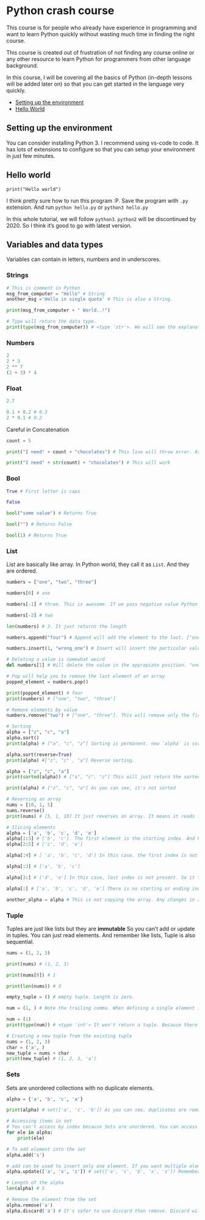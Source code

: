 # Python crash course

This course is for people who already have experience in programming and want to learn Python quickly without wasting much time in finding the right course.

This course is created out of frustration of not finding any course online or any other resource to learn Python for programmers from other language background. 

In this course, I will be covering all the basics of Python (in-depth lessons will be added later on) so that you can get started in the language very quickly.


- [Setting up the environment](https://github.com/srebalaji/python-crash-course-for-non-python-programmers#setting-up-the-environment)
- [Hello World](https://github.com/srebalaji/python-crash-course-for-non-python-programmers#hello-world)


## Setting up the environment
You can consider installing Python 3. I recommend using vs-code to code. It has lots of extensions to configure so that you can setup your environment in just few minutes.

## Hello world
```
print("Hello world")
```

I think pretty sure how to run this program :P. Save the program with `.py` extension. And run `python hello.py` or `python3 hello.py`

In this whole tutorial, we will follow `python3`. `python2` will be discontinued by 2020. So I think it’s good to go with latest version.


## Variables and data types
Variables can contain in letters, numbers and in underscores. 

### Strings

```python
# This is comment in Python
msg_from_computer = "Hello" # String
another_msg ='Hello in single quote' # This is also a String.

print(msg_from_computer + " World..!")

# Type will return the data type.
print(type(msg_from_computer)) # <type 'str'>. We will see the explanation of this later.
```

### Numbers

```python
2
2 * 3
2 ** 7
(2 + 3) * 4
```

### Float

```python
2.7

0.1 + 0.2 # 0.3
2 * 0.1 # 0.2
```

Careful in Concatenation

```python
count = 5

print("I need" + count + "chocolates") # This line will throw error. As count is a integer, you have to type cast it.

print("I need" + str(count) + "chocolates") # This will work
```

### Bool

```python
True # First letter is caps

False

bool("some value") # Returns True

bool("") # Returns False

bool(1) # Returns True

```

### List

List are basically like array. In Python world, they call it as `List`. And they are ordered. 

```python
numbers = ["one", "two", "three"]

numbers[0] # one

numbers[-1] # three. This is awesome. If we pass negative value Python will start from the end.

numbers[-2] # two

len(numbers) # 3. It just returns the length

numbers.append("four") # Append will add the element to the last. ["one", "two", "three", "four"]

numbers.insert(1, "wrong_one") # Insert will insert the particular value to the appropiate position. ["one", "wrong_one", "two", "three", "four"]

# Deleting a value is somewhat weird
del numbers[1] # Will delete the value in the appropiate position. "one", "two", "three", "four"]

# Pop will help you to remove the last element of an array
popped_element = numbers.pop()

print(popped_element) # four
print(numbers) # ["one", "two", "three"]

# Remove elements by value
numbers.remove("two") # ["one", "three"]. This will remove only the first occurence of an array.

# Sorting
alpha = ["z", "c", "a"]
alpha.sort()
print(alpha) # ["a", "c", "z"] Sorting is permanent. now `alpha` is sorted permanently

alpha.sort(reverse=True)
print(alpha) #["z", "c" , "a"] Reverse sorting.

alpha = ["z", "c", "a"]
print(sorted(alpha)) # ["a", "c", "z"] This will just return the sorted array. It wont save the sorted array to the variable itself.

print(alpha) # ["z", "c", "a"] As you can see, it's not sorted

# Reversing an array
nums = [10, 1, 5]
nums.reverse()
print(nums) # [5, 1, 10] It just reverses an array. It means it reads from last. It's not sorting it. It's just changing the chronological order.

# Slicing elements
alpha = ['a', 'b', 'c', 'd', 'e']
alpha[1:3] # ['b', 'c']. The first element is the starting index. And Python stops in the item before the second index.
alpha[2:5] # ['c', 'd', 'e']

alpha[:4] # [ 'a', 'b', 'c', 'd'] In this case, the first index is not present, so Python startes from the beginning.

alpha[:3] # ['a', 'b', 'c']

alpha[3:] # ['d', 'e'] In this case, last index is not present. So it travels till the end of the list.

alpha[:] # ['a', 'b', 'c', 'd', 'e'] There is no starting or ending index. So you know what happens. And this helps you in copying the entire array. I think I don't have to explain that if you copy the array, then any changes in the original array won't affect the copied array.

another_alpha = alpha # This is not copying the array. Any changes in alpha will affect another_alpha too. 
```

### Tuple
Tuples are just like lists but they are **immutable** So you can’t add or update in tuples. You can just read elements. And remember like lists, Tuple is also sequential.

```python
nums = (1, 2, 3)

print(nums) # (1, 2, 3)

print(nums[0]) # 1

print(len(nums)) # 3

empty_tuple = () # empty tuple. Length is zero.

num = (1, ) # Note the trailing comma. When defining a single element in the tuple, consider adding a trailing comma.

num = (1)
print(type(num)) # <type 'int'> It won't return a tuple. Because there is no trailing comma.

# Creating a new tuple from the existing tuple
nums = (1, 2, 3)
char = ('a', )
new_tuple = nums + char
print(new_tuple) # (1, 2, 3, 'a')
```

### Sets
Sets are unordered collections with no duplicate elements.

```python
alpha = {'a', 'b', 'c', 'a'}

print(alpha) # set(['a', 'c', 'b']) As you can see, duplicates are removed in sets. And also the output is not ordered.

# Accessing items in set
# You can't access by index because Sets are unordered. You can access it only by loop. Don't worry about the for loop, we will get that in-depth in the following section.
for ele in alpha:
	print(ele)

# To add element into the set
alpha.add('s')

# add can be used to insert only one element. If you want multiple elements, then update will be handy
alpha.update(['a', 'x', 'z']) # set(['a', 'c', 'b', 'x', 'z']) Remember duplicated are removed.

# Length of the alpha
len(alpha) # 5

# Remove the element from the set
alpha.remove('a')
alpha.discard('a') # It's safer to use discard than remove. Discard will never throw an error even if the element is not present in the set but remove will do.



```

